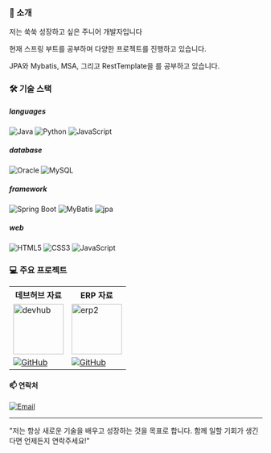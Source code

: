 ### 🌟 소개
<p>저는 쑥쑥 성장하고 싶은 주니어 개발자입니다</p>
<p>현재 스프링 부트를 공부하며 다양한 프로젝트를 진행하고 있습니다.</p>
<p>JPA와 Mybatis, MSA, 그리고 RestTemplate을 를 공부하고 있습니다.</p>


### 🛠 기술 스택

##### languages
![Java](https://img.shields.io/badge/Java-%23ED8B00.svg?style=for-the-badge&logo=java&logoColor=white)
![Python](https://img.shields.io/badge/Python-%2314354C.svg?style=for-the-badge&logo=python&logoColor=white)
![JavaScript](https://img.shields.io/badge/JavaScript-F7DF1E?style=for-the-badge&logo=javascript&logoColor=black)

##### database
![Oracle](https://img.shields.io/badge/Oracle-F80000?style=for-the-badge&logo=oracle&logoColor=white)
![MySQL](https://img.shields.io/badge/MySQL-4479A1?style=for-the-badge&logo=mysql&logoColor=white)


##### framework
![Spring Boot](https://img.shields.io/badge/Spring%20Boot-6DB33F?style=for-the-badge&logo=spring-boot&logoColor=white)
![MyBatis](https://img.shields.io/badge/MyBatis-F80000?style=for-the-badge&logo=mybatis&logoColor=white)
![jpa](https://img.shields.io/badge/jpa-4479A1?style=for-the-badge&logo=jpa&logoColor=white)


##### web
![HTML5](https://img.shields.io/badge/HTML5-E34F26?style=for-the-badge&logo=html5&logoColor=white)
![CSS3](https://img.shields.io/badge/CSS3-%231572B6.svg?style=for-the-badge&logo=css3&logoColor=white)
![JavaScript](https://img.shields.io/badge/JavaScript-F7DF1E?style=for-the-badge&logo=javascript&logoColor=black)


### 💻 주요 프로젝트


<table>
  <tr>
    <th>데브허브 자료</th>
    <th>ERP 자료</th>
  </tr>
  <tr>
    <td>
      <img src="https://github.com/user-attachments/assets/b2fc1bac-6ed2-4600-bfee-24ed8346d7cb" alt="devhub" width="100"/>
    </td>
    <td>
      <img src="https://github.com/user-attachments/assets/32969c71-da44-46e1-a639-ce6753140cd9" alt="erp2" width="100"/>
    </td>
  </tr>
  <tr>
    <td>
      <a href="https://github.com/minjjings/devhub">
        <img src="https://img.shields.io/badge/DevHub-181717?style=for-the-badge&logo=github&logoColor=white" alt="GitHub">
      </a>
    </td>
    <td>
      <a href="https://github.com/minjjings/ErpProjec">
        <img src="https://img.shields.io/badge/ERP-181717?style=for-the-badge&logo=github&logoColor=white" alt="GitHub">
      </a>
    </td>
  </tr>
</table>






#### 📫 연락처

[![Email](https://img.shields.io/badge/Email-D14836?style=for-the-badge&logo=gmail&logoColor=white)](mailto:olrrrrrr@naver.com)




---

"저는 항상 새로운 기술을 배우고 성장하는 것을 목표로 합니다. 함께 일할 기회가 생긴다면 언제든지 연락주세요!"
